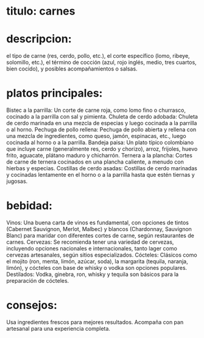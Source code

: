 # titulo: carnes

# descripcion:
el tipo de carne (res, cerdo, pollo, etc.), el corte específico (lomo, ribeye, solomillo, etc.), el término de cocción (azul, rojo inglés, medio, tres cuartos, bien cocido), y posibles acompañamientos o salsas. 

# platos principales:

Bistec a la parrilla:
Un corte de carne roja, como lomo fino o churrasco, cocinado a la parrilla con sal y pimienta.
Chuleta de cerdo adobada:
Chuleta de cerdo marinada en una mezcla de especias y luego cocinada a la parrilla o al horno.
Pechuga de pollo rellena:
Pechuga de pollo abierta y rellena con una mezcla de ingredientes, como queso, jamón, espinacas, etc., luego cocinada al horno o a la parrilla.
Bandeja paisa:
Un plato típico colombiano que incluye carne (generalmente res, cerdo y chorizo), arroz, frijoles, huevo frito, aguacate, plátano maduro y chicharrón.
Ternera a la plancha:
Cortes de carne de ternera cocinados en una plancha caliente, a menudo con hierbas y especias.
Costillas de cerdo asadas:
Costillas de cerdo marinadas y cocinadas lentamente en el horno o a la parrilla hasta que estén tiernas y jugosas.


# bebidad:
Vinos:
Una buena carta de vinos es fundamental, con opciones de tintos (Cabernet Sauvignon, Merlot, Malbec) y blancos (Chardonnay, Sauvignon Blanc) para maridar con diferentes cortes de carne, según restaurantes de carnes. 
Cervezas:
Se recomienda tener una variedad de cervezas, incluyendo opciones nacionales e internacionales, tanto lager como cervezas artesanales, según sitios especializados. 
Cócteles:
Clásicos como el mojito (ron, menta, limón, azúcar, soda), la margarita (tequila, naranja, limón), y cócteles con base de whisky o vodka son opciones populares. 
Destilados:
Vodka, ginebra, ron, whisky y tequila son básicos para la preparación de cócteles. 

# consejos: 
 Usa ingredientes frescos para mejores resultados.
 Acompaña con pan artesanal para una experiencia completa.